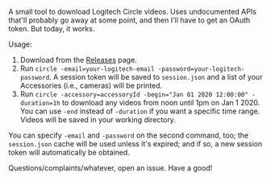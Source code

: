 A small tool to download Logitech Circle videos. Uses undocumented APIs that'll probably go away at some point, and then I'll have to get an OAuth token. But today, it works.

Usage:
1. Download from the [Releases](https://github.com/pdbogen/circle/releases) page.
2. Run `circle -email=your-logitech-email -password=your-logitech-password`. A session token will be saved to `session.json` and a list of your Accessories (i.e., cameras) will be printed.
3. Run `circle -accessory=accessoryId -begin="Jan 01 2020 12:00:00" -duration=1h` to download any videos from noon until 1pm on Jan 1 2020. You can use `-end` instead of `-duration` if you want a specific time range. Videos will be saved in your working directory.

You can specify `-email` and `-password` on the second command, too; the `session.json` cache will be used unless it's expired; and if so, a new session token will automatically be obtained.

Questions/complaints/whatever, open an issue. Have a good!
